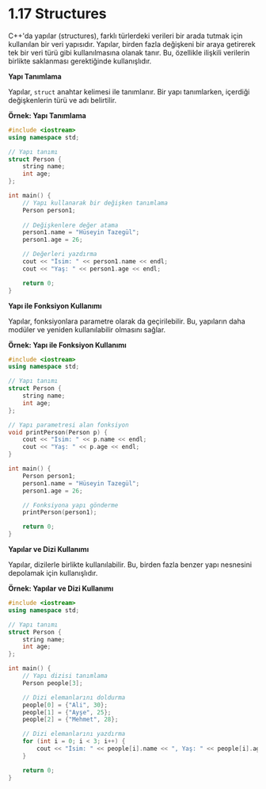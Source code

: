 # 1.17 Structures

C++'da yapılar (structures), farklı türlerdeki verileri bir arada tutmak için kullanılan bir veri yapısıdır. Yapılar, birden fazla değişkeni bir araya getirerek tek bir veri türü gibi kullanılmasına olanak tanır. Bu, özellikle ilişkili verilerin birlikte saklanması gerektiğinde kullanışlıdır.

**Yapı Tanımlama**

Yapılar, `struct` anahtar kelimesi ile tanımlanır. Bir yapı tanımlarken, içerdiği değişkenlerin türü ve adı belirtilir.

**Örnek: Yapı Tanımlama**

```cpp
#include <iostream>
using namespace std;

// Yapı tanımı
struct Person {
    string name;
    int age;
};

int main() {
    // Yapı kullanarak bir değişken tanımlama
    Person person1;
    
    // Değişkenlere değer atama
    person1.name = "Hüseyin Tazegül";
    person1.age = 26;

    // Değerleri yazdırma
    cout << "İsim: " << person1.name << endl;
    cout << "Yaş: " << person1.age << endl;

    return 0;
}
```

**Yapı ile Fonksiyon Kullanımı**

Yapılar, fonksiyonlara parametre olarak da geçirilebilir. Bu, yapıların daha modüler ve yeniden kullanılabilir olmasını sağlar.

**Örnek: Yapı ile Fonksiyon Kullanımı**

```cpp
#include <iostream>
using namespace std;

// Yapı tanımı
struct Person {
    string name;
    int age;
};

// Yapı parametresi alan fonksiyon
void printPerson(Person p) {
    cout << "İsim: " << p.name << endl;
    cout << "Yaş: " << p.age << endl;
}

int main() {
    Person person1;
    person1.name = "Hüseyin Tazegül";
    person1.age = 26;

    // Fonksiyona yapı gönderme
    printPerson(person1);

    return 0;
}
```

**Yapılar ve Dizi Kullanımı**

Yapılar, dizilerle birlikte kullanılabilir. Bu, birden fazla benzer yapı nesnesini depolamak için kullanışlıdır.

**Örnek: Yapılar ve Dizi Kullanımı**

```cpp
#include <iostream>
using namespace std;

// Yapı tanımı
struct Person {
    string name;
    int age;
};

int main() {
    // Yapı dizisi tanımlama
    Person people[3];

    // Dizi elemanlarını doldurma
    people[0] = {"Ali", 30};
    people[1] = {"Ayşe", 25};
    people[2] = {"Mehmet", 28};

    // Dizi elemanlarını yazdırma
    for (int i = 0; i < 3; i++) {
        cout << "İsim: " << people[i].name << ", Yaş: " << people[i].age << endl;
    }

    return 0;
}
```
